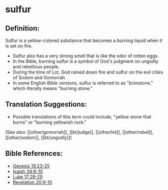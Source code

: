 # sulfur #

## Definition: ##

Sulfur is a yellow-colored substance that becomes a burning liquid when it is set on fire.

* Sulfur also has a very strong smell that is like the odor of rotten eggs.
* In the Bible, burning sulfur is a symbol of God's judgment on ungodly and rebellious people.
* During the time of Lot, God rained down fire and sulfur on the evil cities of Sodom and Gomorrah.
* In some English Bible versions, sulfur is referred to as "brimstone," which literally means "burning stone."

## Translation Suggestions: ##

* Possible translations of this term could include, "yellow stone that burns" or "burning yellowish rock."

(See also: [[other/gomorrah]], [[kt/judge]], [[other/lot]], [[other/rebel]], [[other/sodom]], [[kt/ungodly]])

## Bible References: ##

* [Genesis 19:23-25](en/tn/gen/help/19/23)
* [Isaiah 34:8-10](en/tn/isa/help/34/08)
* [Luke 17:28-29](en/tn/luk/help/17/28)
* [Revelation 20:9-10](en/tn/rev/help/20/09)